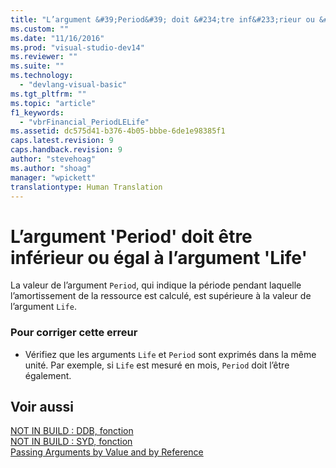 ```yaml
---
title: "L’argument &#39;Period&#39; doit &#234;tre inf&#233;rieur ou &#233;gal &#224; l’argument &#39;Life&#39; | Microsoft Docs"
ms.custom: ""
ms.date: "11/16/2016"
ms.prod: "visual-studio-dev14"
ms.reviewer: ""
ms.suite: ""
ms.technology: 
  - "devlang-visual-basic"
ms.tgt_pltfrm: ""
ms.topic: "article"
f1_keywords: 
  - "vbrFinancial_PeriodLELife"
ms.assetid: dc575d41-b376-4b05-bbbe-6de1e98385f1
caps.latest.revision: 9
caps.handback.revision: 9
author: "stevehoag"
ms.author: "shoag"
manager: "wpickett"
translationtype: Human Translation
---
```

# L’argument &#39;Period&#39; doit &#234;tre inf&#233;rieur ou &#233;gal &#224; l’argument &#39;Life&#39;
La valeur de l’argument `Period`, qui indique la période pendant laquelle l’amortissement de la ressource est calculé, est supérieure à la valeur de l’argument `Life`.  
  
### Pour corriger cette erreur  
  
-   Vérifiez que les arguments `Life` et `Period` sont exprimés dans la même unité. Par exemple, si `Life` est mesuré en mois, `Period` doit l’être également.  
  
## Voir aussi  
 [NOT IN BUILD : DDB, fonction](http://msdn.microsoft.com/fr-fr/c7cf8929-d158-4399-b3cb-31d897d12556)   
 [NOT IN BUILD : SYD, fonction](http://msdn.microsoft.com/fr-fr/23c25672-f5dd-49ac-9893-4faa82634181)   
 [Passing Arguments by Value and by Reference](../../visual-basic/programming-guide/language-features/procedures/passing-arguments-by-value-and-by-reference.md)